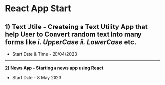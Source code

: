 # React App Start 
**1) Text Utile - Createing a Text Utility App that help User to Convert random text Into many forms like *i. UpperCase ii. LowerCase* etc.**
---
* Start Date & Time - 20/04/2023
---
**2) News App - Starting a news app using React**
* Start Date - 8 May 2023